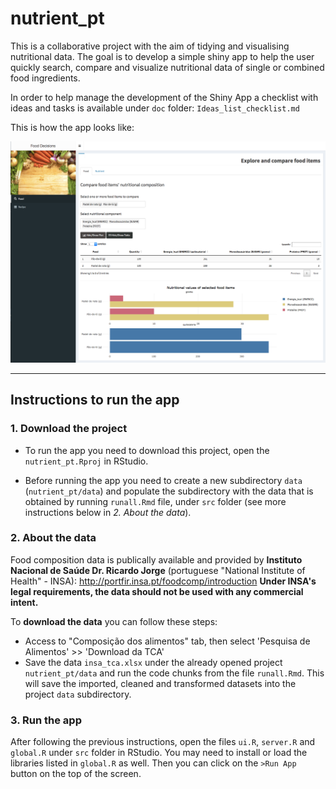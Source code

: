 # nutrient_pt

This is a collaborative project with the aim of tidying and visualising nutritional data. The goal is to develop a simple shiny app to help the user quickly search, compare and visualize nutritional data of single or combined food ingredients. 

In order to help manage the development of the Shiny App a checklist with ideas and tasks is available under `doc` folder: `Ideas_list_checklist.md` 

This is how the app looks like:
 
![nutrient_pt app][appimage]

[appimage]: https://github.com/agrou/nutrient_pt/blob/master/src/www/screenshot_20171212.png?raw=true "Nutrient App - First screenshot"

*******************************************************************************

## Instructions to run the app

### 1. Download the project

- To run the app you need to download this project, open the `nutrient_pt.Rproj` in RStudio. 

- Before running the app you need to create a new subdirectory `data`  (`nutrient_pt/data`) and populate the  subdirectory with the data that is obtained by running `runall.Rmd` file, under `src` folder (see more instructions below in *2. About the data*).

### 2. About the data

Food composition data is publically available and provided by **Instituto Nacional de Saúde Dr. Ricardo Jorge** (portuguese "National Institute of Health" - INSA): http://portfir.insa.pt/foodcomp/introduction 
**Under INSA's legal requirements, the data should not be used with any commercial intent.**

To **download the data** you can follow these steps:

- Access to "Composição dos alimentos" tab, then select 'Pesquisa de Alimentos' >> 'Download da TCA' 
- Save the data `insa_tca.xlsx` under the already opened project `nutrient_pt/data` and run the code chunks from the file `runall.Rmd`. This will save the imported, cleaned and transformed datasets into the project `data` subdirectory.

### 3. Run the app

After following the previous instructions, open the files `ui.R`, `server.R` and `global.R` under `src` folder in RStudio. You may need to install or load the libraries listed in `global.R` as well. Then you can click on the `>Run App` button on the top of the screen.  
